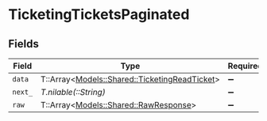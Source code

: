 # TicketingTicketsPaginated


## Fields

| Field                                                                                       | Type                                                                                        | Required                                                                                    | Description                                                                                 |
| ------------------------------------------------------------------------------------------- | ------------------------------------------------------------------------------------------- | ------------------------------------------------------------------------------------------- | ------------------------------------------------------------------------------------------- |
| `data`                                                                                      | T::Array<[Models::Shared::TicketingReadTicket](../../models/shared/ticketingreadticket.md)> | :heavy_minus_sign:                                                                          | N/A                                                                                         |
| `next_`                                                                                     | *T.nilable(::String)*                                                                       | :heavy_minus_sign:                                                                          | N/A                                                                                         |
| `raw`                                                                                       | T::Array<[Models::Shared::RawResponse](../../models/shared/rawresponse.md)>                 | :heavy_minus_sign:                                                                          | N/A                                                                                         |